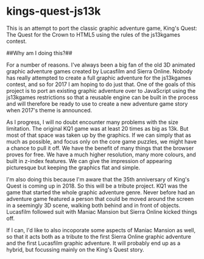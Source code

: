 # kings-quest-js13k

This is an attempt to port the classic graphic adventure game, King's Quest: The Quest for the Crown to HTML5 using the rules of the js13kgames contest.

##Why am I doing this?##

For a number of reasons. I've always been a big fan of the old 3D animated graphic adventure games created by Lucasfilm and Sierra Online. Nobody has really attempted to create a full graphic adventure for the js13kgames contest, and so for 2017 I am hoping to do just that. One of the goals of this project is to port an existing graphic adventure over to JavaScript using the js13kgames restrictions so that a reusable engine can be built in the process and will therefore be ready to use to create a new adventure game story when 2017's theme is announced.

As I progress, I will no doubt encounter many problems with the size limitation. The original KQ1 game was at least 20 times as big as 13k. But most of that space was taken up by the graphics. If we can simply that as much as possible, and focus only on the core game puzzles, we might have a chance to pull it off. We have the benefit of many things that the browser proves for free. We have a much higher resolution, many more colours, and built in z-index features. We can give the impression of appearing picturesque but keeping the graphics flat and simple.

I'm also doing this because I'm aware that the 35th anniversary of King's Quest is coming up in 2018. So this will be a tribute project. KQ1 was the game that started the whole graphic adventure genre. Never before had an adventure game featured a person that could be moved around the screen in a seemingly 3D scene, walking both behind and in front of objects. Lucasfilm followed suit with Maniac Mansion but Sierra Online kicked things off.

If I can, I'd like to also incoporate some aspects of Maniac Mansion as well, so that it acts both as a tribute to the first Sierra Online graphic adventure and the first Lucasfilm graphic adventure. It will probably end up as a hybrid, but focussing mainly on the King's Quest story.
